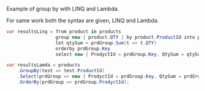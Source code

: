 Example of group by with LINQ and Lambda.

For same work both the syntax are given, LINQ and Lambda.

```csharp
var resultsLinq = from product in products
                  group new { product.QTY } by product.ProductId into prdGroup
                  let qtySum = prdGroup.Sum(t => t.QTY)
                  orderby prdGroup.Key
                  select new { ProdyctId = prdGroup.Key, QtySum = qtySum };
```

```csharp
var resultsLamda = products
    .GroupBy(test => test.ProductId)
    .Select(prdGroup => new { ProdyctId = prdGroup.Key, QtySum = prdGroup.Sum(t => t.QTY) })
    .OrderBy(prdGroup => prdGroup.ProdyctId);
```
